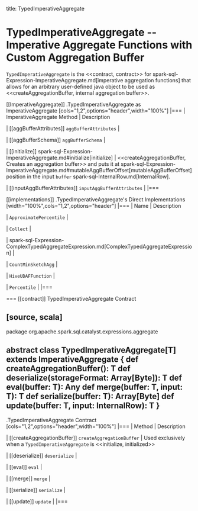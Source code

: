 title: TypedImperativeAggregate

# TypedImperativeAggregate -- Imperative Aggregate Functions with Custom Aggregation Buffer

`TypedImperativeAggregate` is the <<contract, contract>> for spark-sql-Expression-ImperativeAggregate.md[imperative aggregation functions] that allows for an arbitrary user-defined java object to be used as <<createAggregationBuffer, internal aggregation buffer>>.

[[ImperativeAggregate]]
.TypedImperativeAggregate as ImperativeAggregate
[cols="1,2",options="header",width="100%"]
|===
| ImperativeAggregate Method
| Description

| [[aggBufferAttributes]] `aggBufferAttributes`
|

| [[aggBufferSchema]] `aggBufferSchema`
|

| [[initialize]] spark-sql-Expression-ImperativeAggregate.md#initialize[initialize]
| <<createAggregationBuffer, Creates an aggregation buffer>> and puts it at spark-sql-Expression-ImperativeAggregate.md#mutableAggBufferOffset[mutableAggBufferOffset] position in the input `buffer` spark-sql-InternalRow.md[InternalRow].

| [[inputAggBufferAttributes]] `inputAggBufferAttributes`
|
|===

[[implementations]]
.TypedImperativeAggregate's Direct Implementations
[width="100%",cols="1,2",options="header"]
|===
| Name
| Description

| `ApproximatePercentile`
|

| `Collect`
|

| spark-sql-Expression-ComplexTypedAggregateExpression.md[ComplexTypedAggregateExpression]
|

| `CountMinSketchAgg`
|

| `HiveUDAFFunction`
|

| `Percentile`
|
|===

=== [[contract]] TypedImperativeAggregate Contract

[source, scala]
----
package org.apache.spark.sql.catalyst.expressions.aggregate

abstract class TypedImperativeAggregate[T] extends ImperativeAggregate {
  def createAggregationBuffer(): T
  def deserialize(storageFormat: Array[Byte]): T
  def eval(buffer: T): Any
  def merge(buffer: T, input: T): T
  def serialize(buffer: T): Array[Byte]
  def update(buffer: T, input: InternalRow): T
}
----

.TypedImperativeAggregate Contract
[cols="1,2",options="header",width="100%"]
|===
| Method
| Description

| [[createAggregationBuffer]] `createAggregationBuffer`
| Used exclusively when a `TypedImperativeAggregate` is <<initialize, initialized>>

| [[deserialize]] `deserialize`
|

| [[eval]] `eval`
|

| [[merge]] `merge`
|

| [[serialize]] `serialize`
|

| [[update]] `update`
|
|===
